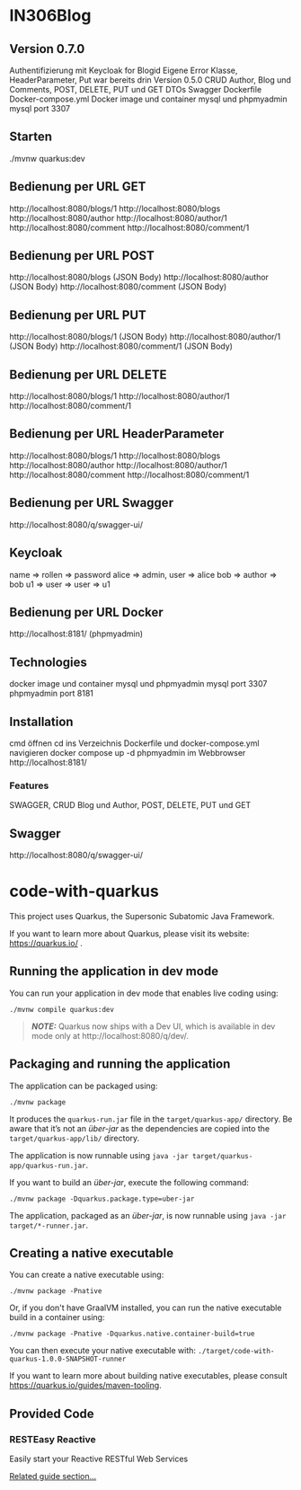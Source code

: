 # IN306Blog

## Version 0.7.0

Authentifizierung mit Keycloak for Blogid
Eigene Error Klasse,
HeaderParameter,
Put war bereits drin Version 0.5.0
CRUD Author, Blog und Comments, POST, DELETE, PUT und GET
DTOs
Swagger
Dockerfile
Docker-compose.yml
Docker image und container mysql und phpmyadmin
mysql port 3307

## Starten
./mvnw quarkus:dev

## Bedienung per URL GET
http://localhost:8080/blogs/1
http://localhost:8080/blogs
http://localhost:8080/author
http://localhost:8080/author/1
http://localhost:8080/comment
http://localhost:8080/comment/1

## Bedienung per URL POST  
http://localhost:8080/blogs     (JSON Body)
http://localhost:8080/author    (JSON Body)
http://localhost:8080/comment   (JSON Body)

## Bedienung per URL PUT    
http://localhost:8080/blogs/1   (JSON Body)
http://localhost:8080/author/1  (JSON Body)
http://localhost:8080/comment/1 (JSON Body)

## Bedienung per URL DELETE
http://localhost:8080/blogs/1
http://localhost:8080/author/1  
http://localhost:8080/comment/1

## Bedienung per URL HeaderParameter
http://localhost:8080/blogs/1
http://localhost:8080/blogs
http://localhost:8080/author
http://localhost:8080/author/1
http://localhost:8080/comment
http://localhost:8080/comment/1

## Bedienung per URL Swagger
http://localhost:8080/q/swagger-ui/

## Keycloak
name => rollen => password
alice => admin, user => alice
bob => author => bob
u1 => user => user => u1

## Bedienung per URL Docker
http://localhost:8181/ (phpmyadmin)

## Technologies
docker image und container mysql und phpmyadmin
mysql port 3307 
phpmyadmin port 8181

## Installation
cmd öffnen
cd ins Verzeichnis Dockerfile und docker-compose.yml navigieren
docker compose up -d
phpmyadmin im Webbrowser http://localhost:8181/
### Features
SWAGGER, CRUD Blog und Author, POST, DELETE, PUT und GET

## Swagger
http://localhost:8080/q/swagger-ui/

# code-with-quarkus

This project uses Quarkus, the Supersonic Subatomic Java Framework.

If you want to learn more about Quarkus, please visit its website: https://quarkus.io/ .

## Running the application in dev mode

You can run your application in dev mode that enables live coding using:
```shell script
./mvnw compile quarkus:dev
```

> **_NOTE:_**  Quarkus now ships with a Dev UI, which is available in dev mode only at http://localhost:8080/q/dev/.

## Packaging and running the application

The application can be packaged using:
```shell script
./mvnw package
```
It produces the `quarkus-run.jar` file in the `target/quarkus-app/` directory.
Be aware that it’s not an _über-jar_ as the dependencies are copied into the `target/quarkus-app/lib/` directory.

The application is now runnable using `java -jar target/quarkus-app/quarkus-run.jar`.

If you want to build an _über-jar_, execute the following command:
```shell script
./mvnw package -Dquarkus.package.type=uber-jar
```

The application, packaged as an _über-jar_, is now runnable using `java -jar target/*-runner.jar`.

## Creating a native executable

You can create a native executable using:
```shell script
./mvnw package -Pnative
```

Or, if you don't have GraalVM installed, you can run the native executable build in a container using:
```shell script
./mvnw package -Pnative -Dquarkus.native.container-build=true
```

You can then execute your native executable with: `./target/code-with-quarkus-1.0.0-SNAPSHOT-runner`

If you want to learn more about building native executables, please consult https://quarkus.io/guides/maven-tooling.

## Provided Code

### RESTEasy Reactive

Easily start your Reactive RESTful Web Services

[Related guide section...](https://quarkus.io/guides/getting-started-reactive#reactive-jax-rs-resources)
